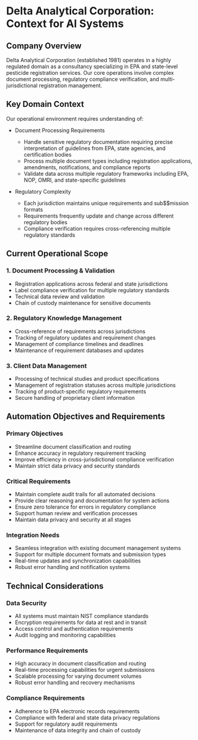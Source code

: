 # Delta Analytical Corporation: Context for AI Systems

## Company Overview
Delta Analytical Corporation (established 1981) operates in a highly regulated domain as a consultancy specializing in EPA and state-level pesticide registration services. Our core operations involve complex document processing, regulatory compliance verification, and multi-jurisdictional registration management.

## Key Domain Context
Our operational environment requires understanding of:

* Document Processing Requirements
  - Handle sensitive regulatory documentation requiring precise interpretation of guidelines from EPA, state agencies, and certification bodies
  - Process multiple document types including registration applications, amendments, notifications, and compliance reports
  - Validate data across multiple regulatory frameworks including EPA, NOP, OMRI, and state-specific guidelines

* Regulatory Complexity
  - Each jurisdiction maintains unique requirements and sub$$mission formats
  - Requirements frequently update and change across different regulatory bodies
  - Compliance verification requires cross-referencing multiple regulatory standards

## Current Operational Scope

### 1. Document Processing & Validation
* Registration applications across federal and state jurisdictions
* Label compliance verification for multiple regulatory standards
* Technical data review and validation
* Chain of custody maintenance for sensitive documents

### 2. Regulatory Knowledge Management
* Cross-reference of requirements across jurisdictions
* Tracking of regulatory updates and requirement changes
* Management of compliance timelines and deadlines
* Maintenance of requirement databases and updates

### 3. Client Data Management
* Processing of technical studies and product specifications
* Management of registration statuses across multiple jurisdictions
* Tracking of product-specific regulatory requirements
* Secure handling of proprietary client information

## Automation Objectives and Requirements

### Primary Objectives
* Streamline document classification and routing
* Enhance accuracy in regulatory requirement tracking
* Improve efficiency in cross-jurisdictional compliance verification
* Maintain strict data privacy and security standards

### Critical Requirements
* Maintain complete audit trails for all automated decisions
* Provide clear reasoning and documentation for system actions
* Ensure zero tolerance for errors in regulatory compliance
* Support human review and verification processes
* Maintain data privacy and security at all stages

### Integration Needs
* Seamless integration with existing document management systems
* Support for multiple document formats and submission types
* Real-time updates and synchronization capabilities
* Robust error handling and notification systems

## Technical Considerations

### Data Security
* All systems must maintain NIST compliance standards
* Encryption requirements for data at rest and in transit
* Access control and authentication requirements
* Audit logging and monitoring capabilities

### Performance Requirements
* High accuracy in document classification and routing
* Real-time processing capabilities for urgent submissions
* Scalable processing for varying document volumes
* Robust error handling and recovery mechanisms

### Compliance Requirements
* Adherence to EPA electronic records requirements
* Compliance with federal and state data privacy regulations
* Support for regulatory audit requirements
* Maintenance of data integrity and chain of custody